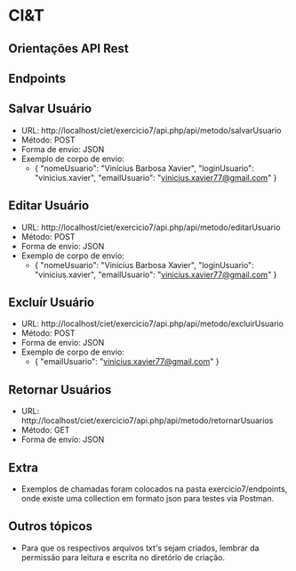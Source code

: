# CI&T
## Orientações API Rest

## Endpoints

## Salvar Usuário
 - URL: http://localhost/ciet/exercicio7/api.php/api/metodo/salvarUsuario
 - Método: POST
 - Forma de envio: JSON
 - Exemplo de corpo de envio:
    - {
    "nomeUsuario": "Vinícius Barbosa Xavier",
    "loginUsuario": "vinicius.xavier",
    "emailUsuario": "vinicius.xavier77@gmail.com"
     }
     
 ## Editar Usuário
 - URL: http://localhost/ciet/exercicio7/api.php/api/metodo/editarUsuario
 - Método: POST
 - Forma de envio: JSON
 - Exemplo de corpo de envio:
    - {
    "nomeUsuario": "Vinícius Barbosa Xavier",
    "loginUsuario": "vinicius.xavier",
    "emailUsuario": "vinicius.xavier77@gmail.com"
     }
     
  ## Excluír Usuário
 - URL: http://localhost/ciet/exercicio7/api.php/api/metodo/excluirUsuario
 - Método: POST
 - Forma de envio: JSON
 - Exemplo de corpo de envio:
    - {
    "emailUsuario": "vinicius.xavier77@gmail.com"
     }
     
  ## Retornar Usuários
 - URL: http://localhost/ciet/exercicio7/api.php/api/metodo/retornarUsuarios
 - Método: GET
 - Forma de envio: JSON
 
 ## Extra
 - Exemplos de chamadas foram colocados na pasta exercicio7/endpoints, onde existe uma collection em formato json para testes via Postman.
 
## Outros tópicos
 - Para que os respectivos arquivos txt's sejam criados, lembrar da permissão para leitura e escrita no diretório de criação.

